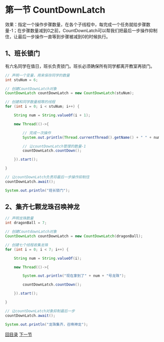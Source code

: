 

# 第一节 CountDownLatch



效果：指定一个操作步骤数量，在各个子线程中，每完成一个任务就给步骤数量-1；在步骤数量减到0之前，CountDownLatch可以帮我们把最后一步操作抑制住，让最后一步操作一直等到步骤被减到0的时候执行。



## 1、班长锁门

有六名同学在值日，班长负责锁门。班长必须确保所有同学都离开教室再锁门。

```java
// 声明一个变量，用来保存同学的数量
int stuNum = 6;

// 创建CountDownLatch对象
CountDownLatch countDownLatch = new CountDownLatch(stuNum);

// 创建和同学数量相等的线程
for (int i = 0; i < stuNum; i++) {

    String num = String.valueOf(i + 1);

    new Thread(()->{

        // 完成一次操作
        System.out.println(Thread.currentThread().getName() + " " + num + "号同学离开教室");

        // 让countDownLatch管理的数量-1
        countDownLatch.countDown();

    }).start();

}

// 让countDownLatch负责将最后一步操作抑制住
countDownLatch.await();

System.out.println("班长锁门");
```



## 2、集齐七颗龙珠召唤神龙

```java
// 声明龙珠数量
int dragonBall = 7;

// 创建CountdownLatch对象
CountDownLatch countDownLatch = new CountDownLatch(dragonBall);

// 创建七个线程收集龙珠
for (int i = 0; i < 7; i++) {

    String num = String.valueOf(i);

    new Thread(()->{

        System.out.println("现在拿到了" + num + "号龙珠");

        countDownLatch.countDown();

    }).start();

}

// 让countDownLatch对象抑制最后一步
countDownLatch.await();

System.out.println("龙珠集齐，召唤神龙");
```



[回目录](index.html) [下一节](verse02.html)